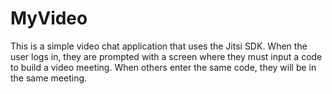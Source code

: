 # MyVideo
This is a simple video chat application that uses the Jitsi SDK. When the user logs in, they are prompted with a screen where they must input a code to build a video meeting. When others enter the same code, they will be in the same meeting.
